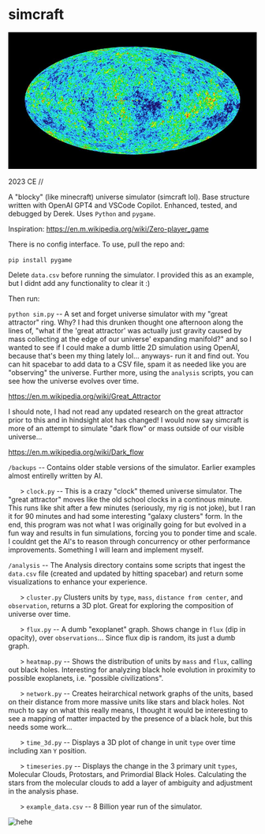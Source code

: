 # simcraft
![hehe](/assets/cmb.jpg)

2023 CE //

A "blocky" (like minecraft) universe simulator (simcraft lol). Base structure written with OpenAI GPT4 and VSCode Copilot. Enhanced, tested, and debugged by Derek. Uses `Python` and `pygame`.

Inspiration: https://en.m.wikipedia.org/wiki/Zero-player_game

There is no config interface. To use, pull the repo and:

```pip install pygame```

Delete `data.csv` before running the simulator. I provided this as an example, but I didnt add any functionality to clear it :)

Then run:

```python sim.py``` -- A set and forget universe simulator with my "great attractor" ring. Why? I had this drunken thought one afternoon along the lines of, "what if the 'great attractor' was actually just gravity caused by mass collecting at the edge of our universe' expanding manifold?" and so I wanted to see if I could make a dumb little 2D simulation using OpenAI, because that's been my thing lately lol... anyways- run it and find out. You can hit spacebar to add data to a CSV file, spam it as needed like you are "observing" the universe. Further more, using the `analysis` scripts, you can see how the universe evolves over time.

https://en.m.wikipedia.org/wiki/Great_Attractor

I should note, I had not read any updated research on the great attractor prior to this and in hindsight alot has changed! I would now say simcraft is more of an attempt to simulate "dark flow" or mass outside of our visible universe...

https://en.m.wikipedia.org/wiki/Dark_flow

```/backups``` -- Contains older stable versions of the simulator. Earlier examples almost entirelly written by AI.

&nbsp;&nbsp;&nbsp;&nbsp;&nbsp; > ```clock.py``` -- This is a crazy "clock" themed universe simulator. The "great attractor" moves like the old school clocks in a continous minute. This runs like shit after a few minutes (seriously, my rig is not joke), but I ran it for 90 minutes and had some interesting "galaxy clusters" form. In the end, this program was not what I was originally going for but evolved in a fun way and results in fun simulations, forcing you to ponder time and scale. I couldnt get the AI's to reason through concurrency or other performance improvements. Something I will learn and implement myself.

```/analysis``` -- The Analysis directory contains some scripts that ingest the `data.csv` file (created and updated by hitting spacebar) and return some visualizations to enhance your experience.

&nbsp;&nbsp;&nbsp;&nbsp;&nbsp; > ```cluster.py``` Clusters units by `type`, `mass`, `distance from center`, and `observation`, returns a 3D plot. Great for exploring the composition of universe over time.

&nbsp;&nbsp;&nbsp;&nbsp;&nbsp; > ```flux.py``` -- A dumb "exoplanet" graph. Shows change in `flux` (dip in opacity), over `observations`... Since flux dip is random, its just a dumb graph.

&nbsp;&nbsp;&nbsp;&nbsp;&nbsp; > ```heatmap.py``` -- Shows the distribution of units by `mass` and `flux`, calling out black holes. Interesting for analyzing black hole evolution in proximity to possible exoplanets, i.e. "possible civilizations".

&nbsp;&nbsp;&nbsp;&nbsp;&nbsp; > ```network.py``` -- Creates heirarchical network graphs of the units, based on their distance from more massive units like stars and black holes. Not much to say on what this really means, I thought it would be interesting to see a mapping of matter impacted by the presence of a black hole, but this needs some work...

&nbsp;&nbsp;&nbsp;&nbsp;&nbsp; > ```time_3d.py```  -- Displays a 3D plot of change in unit `type` over time including `X`an `Y` position.

&nbsp;&nbsp;&nbsp;&nbsp;&nbsp; > ```timeseries.py``` -- Displays the change in the 3 primary unit `types`, Molecular Clouds, Protostars, and Primordial Black Holes. Calculating the stars from the molecular clouds to add a layer of ambiguity and adjustment in the analysis phase.

&nbsp;&nbsp;&nbsp;&nbsp;&nbsp; > ```example_data.csv``` -- 8 Billion year run of the simulator.

![hehe](/assets/demo_211123.gif)
